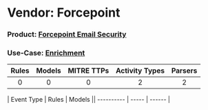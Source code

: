 Vendor: Forcepoint
==================
### Product: [Forcepoint Email Security](../ds_forcepoint_forcepoint_email_security.md)
### Use-Case: [Enrichment](../../../../UseCases/uc_enrichment.md)

| Rules | Models | MITRE TTPs | Activity Types | Parsers |
|:-----:|:------:|:----------:|:--------------:|:-------:|
|   0   |   0    |     0      |       2        |    2    |

| Event Type | Rules | Models || ---------- | ----- | ------ |

